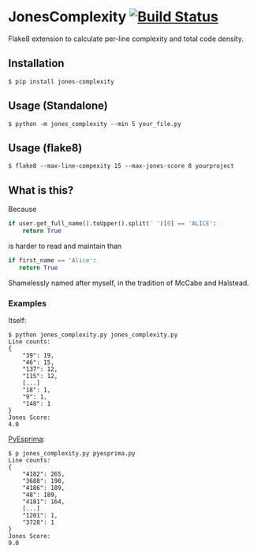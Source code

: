 # JonesComplexity [![Build Status](https://travis-ci.org/Miserlou/JonesComplexity.svg)](https://travis-ci.org/Miserlou/JonesComplexity)

Flake8 extension to calculate per-line complexity and total code density.

## Installation

    $ pip install jones-complexity

## Usage (Standalone)

    $ python -m jones_complexity --min 5 your_file.py

## Usage (flake8)

    $ flake8 --max-line-compexity 15 --max-jones-score 8 yourproject

## What is this?

Because

```python
if user.get_full_name().toUpper().split(' ')[0] == 'ALICE':
    return True
```

is harder to read and maintain than

```python
if first_name == 'Alice':
   return True
```

Shamelessly named after myself, in the tradition of McCabe and Halstead.

### Examples

Itself:

    $ python jones_complexity.py jones_complexity.py
    Line counts:
    {
        "39": 19, 
        "46": 15, 
        "137": 12, 
        "115": 12, 
        [...]
        "18": 1, 
        "9": 1, 
        "148": 1
    }
    Jones Score:
    4.0

[PyEsprima](https://raw.githubusercontent.com/PiotrDabkowski/Js2Py/master/examples/pyesprima.py):

    $ p jones_complexity.py pyesprima.py 
    Line counts:
    {
        "4182": 265, 
        "3688": 190, 
        "4186": 189, 
        "48": 189, 
        "4181": 164, 
        [...]
        "1201": 1, 
        "3728": 1
    }
    Jones Score:
    9.0
